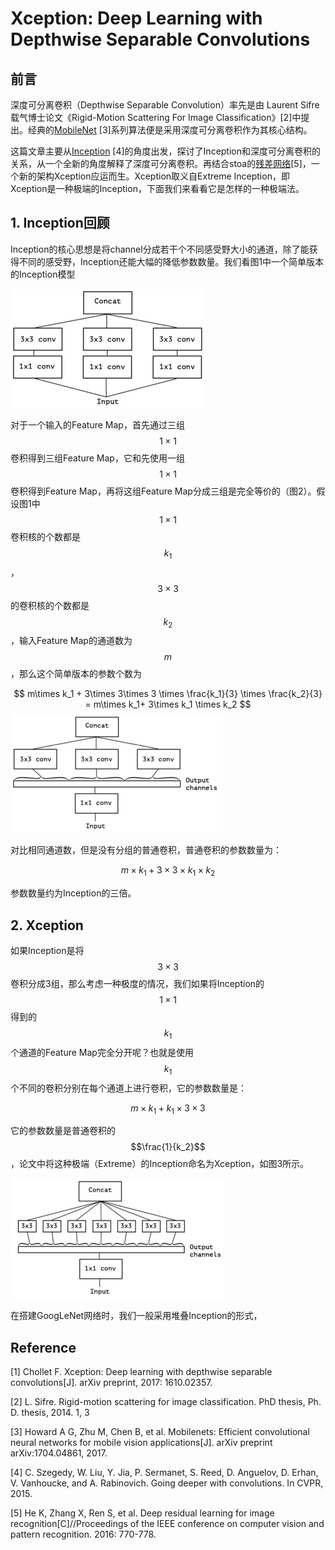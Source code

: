 # Xception: Deep Learning with Depthwise Separable Convolutions

## 前言

深度可分离卷积（Depthwise Separable Convolution）率先是由 Laurent Sifre载气博士论文《Rigid-Motion Scattering For Image Classification》\[2\]中提出。经典的[MobileNet]() \[3\]系列算法便是采用深度可分离卷积作为其核心结构。

这篇文章主要从[Inception]() \[4\]的角度出发，探讨了Inception和深度可分离卷积的关系，从一个全新的角度解释了深度可分离卷积。再结合stoa的[残差网络]()\[5\]，一个新的架构Xception应运而生。Xception取义自Extreme Inception，即Xception是一种极端的Inception，下面我们来看看它是怎样的一种极端法。

## 1. Inception回顾

Inception的核心思想是将channel分成若干个不同感受野大小的通道，除了能获得不同的感受野，Inception还能大幅的降低参数数量。我们看图1中一个简单版本的Inception模型

![](/assets/Xception_1.png)

对于一个输入的Feature Map，首先通过三组$$1\times1$$卷积得到三组Feature Map，它和先使用一组$$1\times1$$卷积得到Feature Map，再将这组Feature Map分成三组是完全等价的（图2）。假设图1中$$1\times1$$卷积核的个数都是$$k_1$$，$$3\times3$$的卷积核的个数都是$$k_2$$，输入Feature Map的通道数为$$m$$，那么这个简单版本的参数个数为


$$
m\times k_1 + 3\times 3\times 3 \times \frac{k_1}{3} \times \frac{k_2}{3} = m\times k_1+ 3\times k_1 \times k_2
$$
![](/assets/Xception_2.png)

对比相同通道数，但是没有分组的普通卷积，普通卷积的参数数量为：


$$
m\times k_1 + 3\times3\times k_1 \times k_2
$$


参数数量约为Inception的三倍。

## 2. Xception

如果Inception是将$$3\times3$$卷积分成3组，那么考虑一种极度的情况，我们如果将Inception的$$1\times1$$得到的$$k_1$$个通道的Feature Map完全分开呢？也就是使用$$k_1$$个不同的卷积分别在每个通道上进行卷积，它的参数数量是：


$$
m\times k_1 + k_1\times 3\times 3
$$


它的参数数量是普通卷积的$$\frac{1}{k_2}$$，论文中将这种极端（Extreme）的Inception命名为Xception，如图3所示。

![](/assets/Xception_3.png)

在搭建GoogLeNet网络时，我们一般采用堆叠Inception的形式，

## Reference

\[1\] Chollet F. Xception: Deep learning with depthwise separable convolutions\[J\]. arXiv preprint, 2017: 1610.02357.

\[2\] L. Sifre. Rigid-motion scattering for image classification. PhD thesis, Ph. D. thesis, 2014. 1, 3

\[3\] Howard A G, Zhu M, Chen B, et al. Mobilenets: Efficient convolutional neural networks for mobile vision applications\[J\]. arXiv preprint arXiv:1704.04861, 2017.

\[4\] C. Szegedy, W. Liu, Y. Jia, P. Sermanet, S. Reed, D. Anguelov, D. Erhan, V. Vanhoucke, and A. Rabinovich. Going deeper with convolutions. In CVPR, 2015.

\[5\] He K, Zhang X, Ren S, et al. Deep residual learning for image recognition\[C\]//Proceedings of the IEEE conference on computer vision and pattern recognition. 2016: 770-778.

